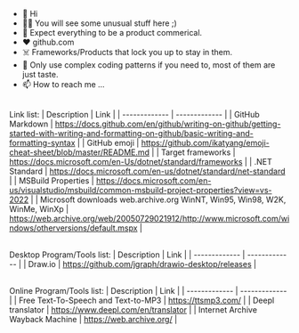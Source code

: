 - 👋 Hi
- :mage_man: You will see some unusual stuff here ;)
- 🌱 Expect everything to be a product commerical. 
- :heart: github.com
- :skull_and_crossbones: Frameworks/Products that lock you up to stay in them.
- :test_tube: Only use complex coding patterns if you need to, most of them are just taste.
- 📫 How to reach me ...<br>

<br>Link list:
| Description  | Link |
| ------------- | ------------- |
| GitHub Markdown  | https://docs.github.com/en/github/writing-on-github/getting-started-with-writing-and-formatting-on-github/basic-writing-and-formatting-syntax  |
| GitHub emoji  | https://github.com/ikatyang/emoji-cheat-sheet/blob/master/README.md  |
| Target frameworks  | https://docs.microsoft.com/en-Us/dotnet/standard/frameworks  |
| .NET Standard  | https://docs.microsoft.com/en-us/dotnet/standard/net-standard  |
| MSBuild Properties  | https://docs.microsoft.com/en-us/visualstudio/msbuild/common-msbuild-project-properties?view=vs-2022  |
| Microsoft downloads web.archive.org WinNT, Win95, Win98, W2K, WinMe, WinXp  | https://web.archive.org/web/20050729021912/http://www.microsoft.com/windows/otherversions/default.mspx  |


<br>Desktop Program/Tools list:
| Description  | Link |
| ------------- | ------------- |
| Draw.io  | https://github.com/jgraph/drawio-desktop/releases  |

<br>Online Program/Tools list:
| Description  | Link |
| ------------- | ------------- |
| Free Text-To-Speech and Text-to-MP3  | https://ttsmp3.com/  |
| Deepl translator | https://www.deepl.com/en/translator  |
| Internet Archive Wayback Machine | https://web.archive.org/  |

<!---
NaitWatch/NaitWatch is a ✨ special ✨ repository because its `README.md` (this file) appears on your GitHub profile.
You can click the Preview link to take a look at your changes.
--->
